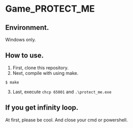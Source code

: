 # Game_PROTECT_ME
## Environment.
Windows only.
## How to use.
1. First, clone this repository.
2. Next, compile with using make.
```
$ make
```
3. Last, execute `chcp 65001` and `.\protect_me.exe`
## If you get infinity loop.
At first, please be cool.
And close your cmd or powershell.